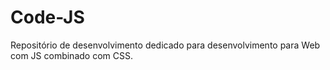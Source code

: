 # Code-JS
Repositório de desenvolvimento dedicado para desenvolvimento para Web com JS combinado com CSS.
